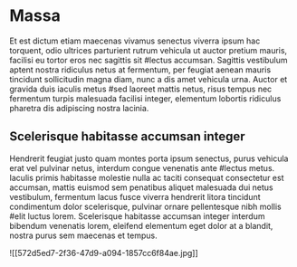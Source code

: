# Massa
Et est dictum etiam maecenas vivamus senectus viverra ipsum hac torquent, odio ultrices parturient rutrum vehicula ut auctor pretium mauris, facilisi eu tortor eros nec sagittis sit #lectus accumsan. Sagittis vestibulum aptent nostra ridiculus netus at fermentum, per feugiat aenean mauris tincidunt sollicitudin magna diam, nunc a dis amet vehicula urna. Auctor et gravida duis iaculis metus #sed laoreet mattis netus, risus tempus nec fermentum turpis malesuada facilisi integer, elementum lobortis ridiculus pharetra dis adipiscing nostra lacinia. 

## Scelerisque habitasse accumsan integer
Hendrerit feugiat justo quam montes porta ipsum senectus, purus vehicula erat vel pulvinar netus, interdum congue venenatis ante #lectus metus. Iaculis primis habitasse molestie nulla ac taciti consequat consectetur est accumsan, mattis euismod sem penatibus aliquet malesuada dui netus vestibulum, fermentum lacus fusce viverra hendrerit litora tincidunt condimentum dolor scelerisque, pulvinar ornare pellentesque nibh mollis #elit luctus lorem. Scelerisque habitasse accumsan integer interdum bibendum venenatis lorem, eleifend elementum eget dolor at a blandit, nostra purus sem maecenas et tempus.

![[572d5ed7-2f36-47d9-a094-1857cc6f84ae.jpg]]
